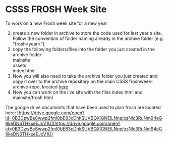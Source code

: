 # CSSS FROSH Week Site

To work on a new Frosh week site for a new year  
 1. create a new folder in archive to store the code used for last year's site. Follow the convention of folder naming already in the archive folder [e.g. "frosh\<year\>"]  
 2. copy the following folders/files into the folder you just created in the archive folder:  
		mainsite  
		assets  
		index.html  
 3. Now you will also need to take the archive folder you just created and copy it over to the archive repository on the main CSSS froshweek-archive-repo, located [here](https://github.com/CSSS/froshweek-site-archives)
 3. Now you can work on the live site with the files index.html and mainsite/frosh.html  
  
The google drive documents that have been used to plan frosh are located here: [https://drive.google.com/open?id=0B3DzwBe8wwp2fmI0bE83cDhkSUVBQXlGNElLNnpjbzNlc3RuNm94eG9keDN6THkxeEJxV1U](https://drive.google.com/open?id=0B3DzwBe8wwp2fmI0bE83cDhkSUVBQXlGNElLNnpjbzNlc3RuNm94eG9keDN6THkxeEJxV1U) 
